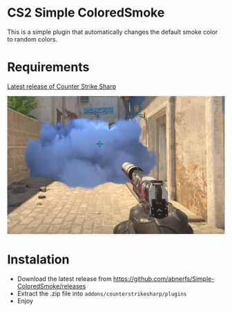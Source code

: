 # CS2 Simple ColoredSmoke


This is a simple plugin that automatically changes the default smoke color to random colors.

# Requirements
[Latest release of Counter Strike Sharp](https://github.com/roflmuffin/CounterStrikeSharp)

![image info](./ColoredSmoke.png)

# Instalation
- Download the latest release from https://github.com/abnerfs/Simple-ColoredSmoke/releases
- Extract the .zip file into `addons/counterstrikesharp/plugins`
- Enjoy
